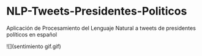 # NLP-Tweets-Presidentes-Politicos
Aplicación de Procesamiento del Lenguaje Natural a tweets de presidentes políticos en español


![](sentimiento gif.gif)
